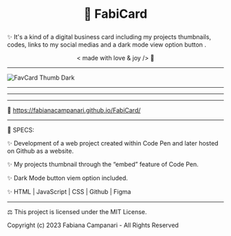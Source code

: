 # <p align="center"> 🎫  FabiCard </p>

✨  It's a kind of a digital business card including my projects thumbnails, codes, links to my social medias and a dark mode view option button .


 <p align="center"> < made with love & joy /> 🤎 </p>

__________________________________________________________________________

![FavCard Thumb Dark](https://user-images.githubusercontent.com/113218619/218143393-3b3f9641-265c-4e9d-8fa7-b357bed83918.png)
___________________________________________________

________

_____________________________________________________________________________________________


🚀  https://fabianacampanari.github.io/FabiCard/

_____________________________________________________________________________________________

📌   SPECS:

✨   Development of a web project created within Code Pen and later hosted on Github as a website.

✨   My projects thumbnail through the “embed” feature of Code Pen.

✨   Dark Mode button viem option included.

✨   HTML | JavaScript | CSS | Github | Figma 

__________________________________________________________________________________________

⚖︎ This project is licensed under the MIT License.

Copyright (c) 2023 Fabiana Campanari - All Rights Reserved
